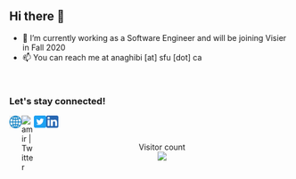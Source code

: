 ## Hi there 👋

- 🔭 I’m currently working as a Software Engineer and will be joining Visier in Fall 2020
- 📫 You can reach me at anaghibi [at] sfu [dot] ca

<br />

### Let's stay connected!
[<img align="left" alt="amir" width="22px" src="assets/website.png" />][website]
[<img align="left" alt="amir | Twitter" width="22px" src="https://img.icons8.com/plasticine/2x/twitter.png" />][twitter]
[<img align="left" alt="amir | Twitter" width="22px" src="assets/tweeter.png" />][twitter]
[<img align="left" alt="amir | LinkedIn" width="22px" src="assets/linkedin.png" />][linkedin]



<br />
<br />

<p align="center"> 
  Visitor count<br>
  <img src="https://profile-counter.glitch.me/amirnaghibi/count.svg" />
</p>


[website]: https://amir.business
[twitter]: https://twitter.com/_amirnaghibi
[linkedin]: https://www.linkedin.com/in/amir-naghibi/
[medium]: https://medium.com/@amirnaghibi
